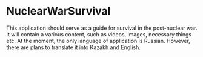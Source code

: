 # NuclearWarSurvival
This application should serve as a guide for survival in the post-nuclear war. It will contain a various content, such as videos, images, necessary things etc. At the moment, the only language of application is Russian. However, there are plans to translate it into Kazakh and English.
